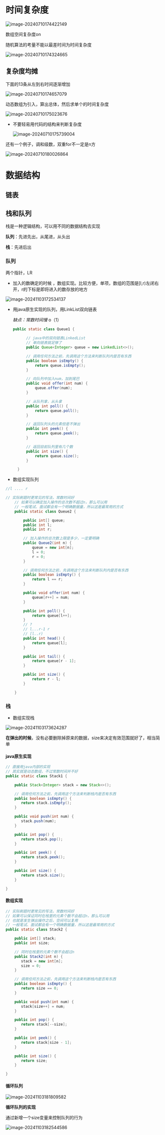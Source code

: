 # 时间复杂度

![image-20240710174422149](https://raw.githubusercontent.com/xiechen274/ChenCsNote/images/images/image-20240710174422149.png)

数组空间复杂度on

随机算法的考量不能以最差时间为时间复杂度

![image-20240710174324665](https://raw.githubusercontent.com/xiechen274/ChenCsNote/images/images/image-20240710174324665.png)

## 复杂度均摊

下面的13条从左到右时间逐渐增加

![image-20240710174657079](https://raw.githubusercontent.com/xiechen274/ChenCsNote/images/images/image-20240710174657079.png)

动态数组为引入，算出总体，然后求单个的时间复杂度

![image-20240710175023676](https://raw.githubusercontent.com/xiechen274/ChenCsNote/images/images/image-20240710175023676.png)

- 不要轻易用代码的结构来判断复杂度

  ![image-20240710175739004](https://raw.githubusercontent.com/xiechen274/ChenCsNote/images/images/image-20240710175739004.png)

还有一个例子，调和级数，双重for不一定是n方

![image-20240710180026864](https://raw.githubusercontent.com/xiechen274/ChenCsNote/images/images/image-20240710180026864.png)



# 数据结构

## 链表

## 栈和队列

栈是一种逻辑结构，可以用不同的数据结构去实现

**队列**：先进先出，从尾进，从头出

**栈**：先进后出

### 队列

两个指针，LR

- 加入的数确定的时候 ，数组实现。比较方便，单项，数组的范围是[l,r)左闭右开，r的下标是即将进入的数存放的地方

![image-20241103172534137](https://raw.githubusercontent.com/xiechen274/ChenCsNote/images/images/image-20241103172534137.png)

- 用java原生实现的队列，用LinkList双向链表

  *缺点：常数时间慢* o（1）

  ```java
  public static class Queue1 {
  
  		// java中的双向链表LinkedList
  		// 单向链表就足够了
  		public Queue<Integer> queue = new LinkedList<>();
  
  		// 调用任何方法之前，先调用这个方法来判断队列内是否有东西
  		public boolean isEmpty() {
  			return queue.isEmpty();
  		}
  
  		// 向队列中加入num，加到尾巴
  		public void offer(int num) {
  			queue.offer(num);
  		}
  
  		// 从队列拿，从头拿
  		public int poll() {
  			return queue.poll();
  		}
  
  		// 返回队列头的元素但是不弹出
  		public int peek() {
  			return queue.peek();
  		}
  
  		// 返回目前队列里有几个数
  		public int size() {
  			return queue.size();
  		}
  
  	}
  ```

  

- 数组实现队列

```java
//l .... r

// 实际刷题时更常见的写法，常数时间好
	// 如果可以确定加入操作的总次数不超过n，那么可以用
	// 一般笔试、面试都会有一个明确数据量，所以这是最常用的方式
	public static class Queue2 {

		public int[] queue;
		public int l;
		public int r;

		// 加入操作的总次数上限是多少，一定要明确
		public Queue2(int n) {
			queue = new int[n];
			l = 0;
			r = 0;
		}

		// 调用任何方法之前，先调用这个方法来判断队列内是否有东西
		public boolean isEmpty() {
			return l == r;
		}

		public void offer(int num) {
			queue[r++] = num;
		}

		public int poll() {
			return queue[l++];
		}
		// ?
		// l...r-1 r
		// [l..r)
		public int head() {
			return queue[l];
		}

		public int tail() {
			return queue[r - 1];
		}

		public int size() {
			return r - l;
		}

	}
```

### 栈

- 数组实现栈

![image-20241103173624287](https://raw.githubusercontent.com/xiechen274/ChenCsNote/images/images/image-20241103173624287.png)

**在弹出的时候**，没有必要删除掉原来的数据，size来决定有效范围就好了，相当简单

#### java原生实现

```java
// 直接用java内部的实现
// 其实就是动态数组，不过常数时间并不好
public static class Stack1 {

    public Stack<Integer> stack = new Stack<>();

    // 调用任何方法之前，先调用这个方法来判断栈内是否有东西
    public boolean isEmpty() {
       return stack.isEmpty();
    }

    public void push(int num) {
       stack.push(num);
    }

    public int pop() {
       return stack.pop();
    }

    public int peek() {
       return stack.peek();
    }

    public int size() {
       return stack.size();
    }

}
```

#### 数组实现

```java
// 实际刷题时更常见的写法，常数时间好
// 如果可以保证同时在栈里的元素个数不会超过n，那么可以用
// 也就是发生弹出操作之后，空间可以复用
// 一般笔试、面试都会有一个明确数据量，所以这是最常用的方式
public static class Stack2 {

    public int[] stack;
    public int size;

    // 同时在栈里的元素个数不会超过n
    public Stack2(int n) {
       stack = new int[n];
       size = 0;
    }

    // 调用任何方法之前，先调用这个方法来判断栈内是否有东西
    public boolean isEmpty() {
       return size == 0;
    }

    public void push(int num) {
       stack[size++] = num;
    }

    public int pop() {
       return stack[--size];
    }

    public int peek() {
       return stack[size - 1];
    }

    public int size() {
       return size;
    }

}
```



#### 循环队列

![image-20241103181809582](https://raw.githubusercontent.com/xiechen274/ChenCsNote/images/images/image-20241103181809582.png)

**循环队列的实现**

通过新增一个size变量来控制队列的行为

![image-20241103182544586](https://raw.githubusercontent.com/xiechen274/ChenCsNote/images/images/image-20241103182544586.png)
